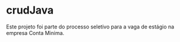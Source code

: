 # crudJava
Este projeto foi parte do processo seletivo para a vaga de estágio na empresa Conta Minima.
